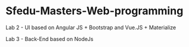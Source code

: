 # Sfedu-Masters-Web-programming
Lab 2 - UI based on Angular JS + Bootstrap and Vue.JS + Materialize

Lab 3 - Back-End based on NodeJs
